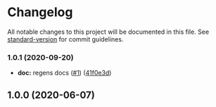 # Changelog

All notable changes to this project will be documented in this file. See [standard-version](https://github.com/conventional-changelog/standard-version) for commit guidelines.

### 1.0.1 (2020-09-20)


* **doc:** regens docs ([#1](https://github.com/p6m7g8/p6df-mysql/issues/1)) ([41f0e3d](https://github.com/p6m7g8/p6df-mysql/commit/41f0e3dea7af7f0ed3492fe5f43ea722c8445a51))

## 1.0.0 (2020-06-07)
